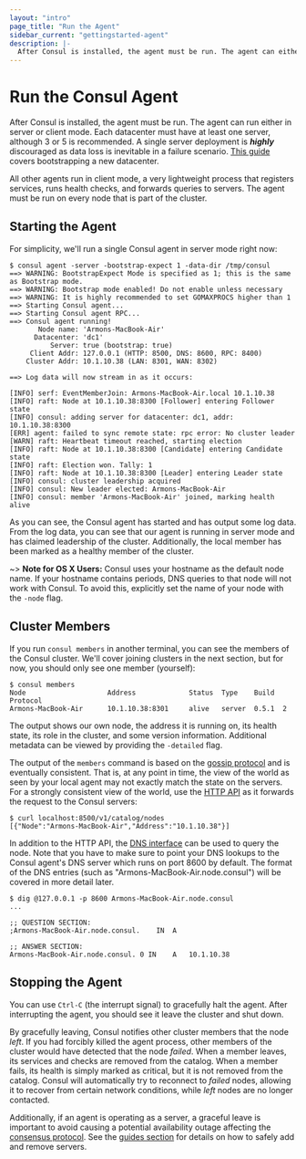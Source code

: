 ```yaml
---
layout: "intro"
page_title: "Run the Agent"
sidebar_current: "gettingstarted-agent"
description: |-
  After Consul is installed, the agent must be run. The agent can either run in a server or client mode. Each datacenter must have at least one server, although 3 or 5 is recommended. A single server deployment is highly discouraged as data loss is inevitable in a failure scenario.
---
```


# Run the Consul Agent

After Consul is installed, the agent must be run. The agent can run either
in server or client mode. Each datacenter must have at least one server,
although 3 or 5 is recommended. A single server deployment is _**highly**_ discouraged
as data loss is inevitable in a failure scenario. [This guide](/docs/guides/bootstrapping.html)
covers bootstrapping a new datacenter.

All other agents run in client mode, a very lightweight
process that registers services, runs health checks, and forwards queries to
servers. The agent must be run on every node that is part of the cluster.

## Starting the Agent

For simplicity, we'll run a single Consul agent in server mode right now:

```text
$ consul agent -server -bootstrap-expect 1 -data-dir /tmp/consul
==> WARNING: BootstrapExpect Mode is specified as 1; this is the same as Bootstrap mode.
==> WARNING: Bootstrap mode enabled! Do not enable unless necessary
==> WARNING: It is highly recommended to set GOMAXPROCS higher than 1
==> Starting Consul agent...
==> Starting Consul agent RPC...
==> Consul agent running!
       Node name: 'Armons-MacBook-Air'
      Datacenter: 'dc1'
          Server: true (bootstrap: true)
     Client Addr: 127.0.0.1 (HTTP: 8500, DNS: 8600, RPC: 8400)
    Cluster Addr: 10.1.10.38 (LAN: 8301, WAN: 8302)

==> Log data will now stream in as it occurs:

[INFO] serf: EventMemberJoin: Armons-MacBook-Air.local 10.1.10.38
[INFO] raft: Node at 10.1.10.38:8300 [Follower] entering Follower state
[INFO] consul: adding server for datacenter: dc1, addr: 10.1.10.38:8300
[ERR] agent: failed to sync remote state: rpc error: No cluster leader
[WARN] raft: Heartbeat timeout reached, starting election
[INFO] raft: Node at 10.1.10.38:8300 [Candidate] entering Candidate state
[INFO] raft: Election won. Tally: 1
[INFO] raft: Node at 10.1.10.38:8300 [Leader] entering Leader state
[INFO] consul: cluster leadership acquired
[INFO] consul: New leader elected: Armons-MacBook-Air
[INFO] consul: member 'Armons-MacBook-Air' joined, marking health alive
```

As you can see, the Consul agent has started and has output some log
data. From the log data, you can see that our agent is running in server mode
and has claimed leadership of the cluster. Additionally, the local member has
been marked as a healthy member of the cluster.

~> **Note for OS X Users:** Consul uses your hostname as the
default node name. If your hostname contains periods, DNS queries to
that node will not work with Consul. To avoid this, explicitly set
the name of your node with the `-node` flag.

## Cluster Members

If you run `consul members` in another terminal, you can see the members of
the Consul cluster. We'll cover joining clusters in the next section, but for now,
you should only see one member (yourself):

```text
$ consul members
Node                    Address             Status  Type    Build  Protocol
Armons-MacBook-Air      10.1.10.38:8301     alive   server  0.5.1  2
```

The output shows our own node, the address it is running on, its
health state, its role in the cluster, and some version information.
Additional metadata can be viewed by providing the `-detailed` flag.

The output of the `members` command is based on the
[gossip protocol](/docs/internals/gossip.html) and is eventually consistent.
That is, at any point in time, the view of the world as seen by your local
agent may not exactly match the state on the servers. For a strongly consistent
view of the world, use the [HTTP API](/docs/agent/http.html) as it forwards the
request to the Consul servers:

```text
$ curl localhost:8500/v1/catalog/nodes
[{"Node":"Armons-MacBook-Air","Address":"10.1.10.38"}]
```

In addition to the HTTP API, the
[DNS interface](/docs/agent/dns.html) can be used to query the node. Note
that you have to make sure to point your DNS lookups to the Consul agent's
DNS server which runs on port 8600 by default. The format of the DNS
entries (such as "Armons-MacBook-Air.node.consul") will be covered in more
detail later.

```text
$ dig @127.0.0.1 -p 8600 Armons-MacBook-Air.node.consul
...

;; QUESTION SECTION:
;Armons-MacBook-Air.node.consul.	IN	A

;; ANSWER SECTION:
Armons-MacBook-Air.node.consul.	0 IN	A	10.1.10.38
```

## Stopping the Agent

You can use `Ctrl-C` (the interrupt signal) to gracefully halt the agent.
After interrupting the agent, you should see it leave the cluster
and shut down.

By gracefully leaving, Consul notifies other cluster members that the
node _left_. If you had forcibly killed the agent process, other members
of the cluster would have detected that the node _failed_. When a member leaves,
its services and checks are removed from the catalog. When a member fails,
its health is simply marked as critical, but it is not removed from the catalog.
Consul will automatically try to reconnect to _failed_ nodes, allowing it
to recover from certain network conditions, while _left_ nodes are no longer contacted.

Additionally, if an agent is operating as a server, a graceful leave is important
to avoid causing a potential availability outage affecting the [consensus protocol](/docs/internals/consensus.html).
See the [guides section](/docs/guides/index.html) for details on how to safely add
and remove servers.
